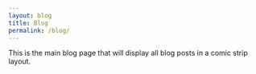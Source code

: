 ```yaml
---
layout: blog
title: Blog
permalink: /blog/
---
```


This is the main blog page that will display all blog posts in a comic strip layout. 